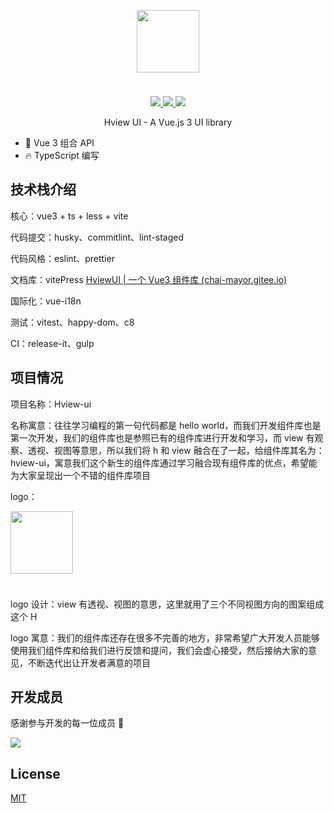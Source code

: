 <p align="center">
  <img width="100px" style="margin-bottom:24px;" src="https://oss.zhishiyu.online/common/hview-logo.png">
</p>
<p align="center">
  <a href="https://www.npmjs.com/package/hview-plus">
    <img src="https://img.shields.io/badge/npm-v1.1.0-blue">
  </a>
  <a href="https://www.npmjs.com/package/hview-plus">
    <img src="https://img.shields.io/badge/downloads-246%2Fweek-green">
  </a>
  <a href="https://github.com/ChaiMayor/hview-ui">
    <img src="https://codecov.io/gh/element-plus/element-plus/branch/dev/graph/badge.svg?token=BKSBO2GLZI"/>
  </a>
  <br>
</p>

<p align="center">Hview UI - A Vue.js 3 UI library</p>

- 💪 Vue 3 组合 API
- 🔥 TypeScript 编写

## 技术栈介绍

核心：vue3 + ts + less + vite

代码提交：husky、commitlint、lint-staged

代码风格：eslint、prettier

文档库：vitePress [HviewUI | 一个 Vue3 组件库 (chai-mayor.gitee.io)](https://chai-mayor.gitee.io/hview-ui)

国际化：vue-i18n

测试：vitest、happy-dom、c8

CI：release-it、gulp

## 项目情况

项目名称：Hview-ui

名称寓意：往往学习编程的第一句代码都是 hello world，而我们开发组件库也是第一次开发，我们的组件库也是参照已有的组件库进行开发和学习，而 view 有观察、透视、视图等意思，所以我们将 h 和 view 融合在了一起，给组件库其名为：hview-ui，寓意我们这个新生的组件库通过学习融合现有组件库的优点，希望能为大家呈现出一个不错的组件库项目

logo：

<p style="text-align:left;">
  <img width="100px" style="margin-bottom:24px;" src="https://oss.zhishiyu.online/common/hview-logo.png">
</p>

logo 设计：view 有透视、视图的意思，这里就用了三个不同视图方向的图案组成这个 H

logo 寓意：我们的组件库还存在很多不完善的地方，非常希望广大开发人员能够使用我们组件库和给我们进行反馈和提问，我们会虚心接受，然后接纳大家的意见，不断迭代出让开发者满意的项目

## 开发成员

感谢参与开发的每一位成员 🙏

<a href="https://github.com/ChaiMayor/hview-ui/graphs/contributors">
  <img src="https://contrib.rocks/image?repo=ChaiMayor/hview-ui" />
</a>

## License

[MIT](https://opensource.org/licenses/MIT)
